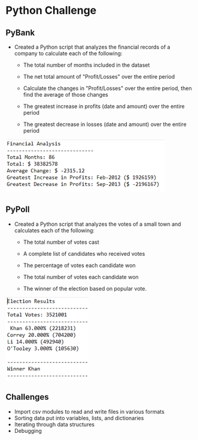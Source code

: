 # Python Challenge

## PyBank

* Created a Python script that analyzes the financial records of a company to calculate each of the following:

  * The total number of months included in the dataset

  * The net total amount of "Profit/Losses" over the entire period

  * Calculate the changes in "Profit/Losses" over the entire period, then find the average of those changes

  * The greatest increase in profits (date and amount) over the entire period

  * The greatest decrease in losses (date and amount) over the entire period

![Revenue](Images/pybank.png)

## PyPoll

* Created a Python script that analyzes the votes of a small town and calculates each of the following:

  * The total number of votes cast

  * A complete list of candidates who received votes

  * The percentage of votes each candidate won

  * The total number of votes each candidate won

  * The winner of the election based on popular vote.

![Vote Counting](Images/pypoll.png)

## Challenges
  * Import csv modules to read and write files in various formats
  * Sorting data put into variables, lists, and dictionaries
  * Iterating through data structures
  * Debugging
